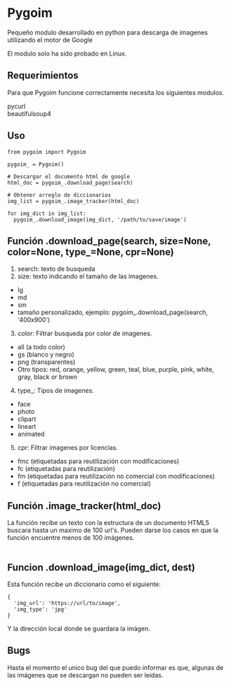# Pygoim
Pequeño modulo desarrollado en python para descarga de imagenes utilizando el motor de Google

El modulo solo ha sido probado en Linux.

## Requerimientos
Para que Pygoim funcione correctamente necesita los siguientes modulos.

pycurl <br />
beautifulsoup4

## Uso
```
from pygoim import Pygoim

pygoim_ = Pygoim()

# Descargar el documento html de google
html_doc = pygoim_.download_page(search)

# Obtener arreglo de diccionarios
img_list = pygoim_.image_tracker(html_doc)

for img_dict in img_list:
  pygoim_.download_image(img_dict, '/path/to/save/image')

```

## Función .download_page(search, size=None, color=None, type_=None, cpr=None)
1. search: texto de busqueda
2. size: texto indicando el tamaño de las imagenes.
  - lg
  - md
  - sm
  - tamaño personalizado, ejemplo: pygoim_.download_page(search, '400x900')
3. color: Filtrar busqueda por color de imagenes.
  - all (a todo color)
  - gs (blanco y negro)
  - png (transparentes)
  - Otro tipos: red, orange, yellow, green, teal, blue, purple, pink, white, gray, black or brown
4. type_: Tipos de imagenes.
  - face
  - photo
  - clipart
  - lineart
  - animated
5. cpr: Filtrar imagenes por licencias.
  - fmc (etiquetadas para reutilización con modificaciones)
  - fc (etiquetadas para reutilización)
  - fm (etiquetadas para reutilización no comercial con modificaciones)
  - f (etiquetadas para reutilización no comercial)

## Función .image_tracker(html_doc)
La función recibe un texto con la estructura de un documento HTML5 buscara hasta un maximo de 100 url's. Pueden darse los casos en que la función encuentre menos de 100 imágenes.<br /><br />

## Funcion .download_image(img_dict, dest)
Esta función recibe un diccionario como el siguiente:
```
{
  'img_url': 'https://url/to/image',
  'img_type': 'jpg'
}
```
Y la dirección local donde se guardara la imágen.

## Bugs
Hasta el momento el unico bug del que puedo informar es que, algunas de las imágenes que se descargan no pueden ser leídas.
